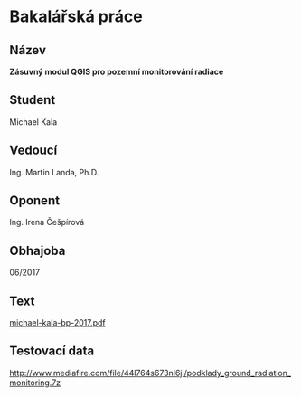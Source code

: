 ﻿# Bakalářská práce

## Název

**Zásuvný modul QGIS pro pozemní monitorování radiace**

## Student

Michael Kala

## Vedoucí

Ing. Martin Landa, Ph.D.

## Oponent

Ing. Irena Češpírová

## Obhajoba

06/2017

## Text

[michael-kala-bp-2017.pdf](https://github.com/ctu-geoforall-lab-projects/bp-kala-2017/raw/master/text/michael-kala-bp-2017.pdf)

## Testovací data

http://www.mediafire.com/file/44l764s673nl6ji/podklady_ground_radiation_monitoring.7z
